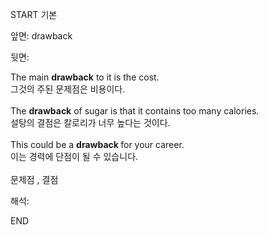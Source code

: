 START
기본

앞면:
drawback


뒷면:
<div>The main <strong>drawback</strong> to it is the cost. </div><div><div>그것의 주된 문제점은 비용이다.</div></div><div><br></div><div><div>The <strong>drawback</strong> of sugar is that it contains too many calories. </div><div><div>설탕의 결점은 칼로리가 너무 높다는 것이다.</div></div></div><div><br></div><div><div>This could be a <b>drawback </b>for your career. </div><div><div>이는 경력에 단점이 될 수 있습니다.</div></div></div><div><br></div><div>문제점 , 결점</div>


해석:

END